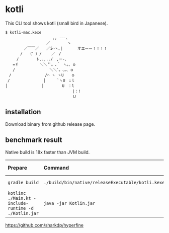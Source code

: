 # kotli

This CLI tool shows kotli (small bird in Japanese).

```
$ kotli-mac.kexe
　　　　　　　　　　　　 ,, -―-、
　　　　　　　　　　　／　　　　 ヽ
　　　　　／￣￣／　　／i⌒ヽ､|　　　　オエーー！！！！
　　　　/　　（゜）/　　 ／　/
　　　/　　　　 ト､.,../　,ー-､
　　=彳　　　　　 ＼＼‘ﾟ。､｀ ヽ。、ｏ
　　/ 　 　　　　　　　＼＼ﾟ。､。、ｏ
　/　　　　　　　　　/⌒ ヽ ヽU　　ｏ
 /　　　　　　　　　│　　　`ヽU　∴ｌ
│　　　　　　　　　│　　　　　U　：l
　　　　　　　　　　　　　　　　　　|：!
　　　　　　　　　　　　　　　　　　Ｕ
```

## installation

Download binary from github release page.

## benchmark result

Native build is 18x faster than JVM build.

| Prepare                                                   | Command | Mean [ms] | Min [ms] | Max [ms] | Relative |
|:----------------------------------------------------------|:---|---:|---:|---:|---:|
| `gradle build`                                            | `./build/bin/native/releaseExecutable/kotli.kexe` | 3.9 ± 1.9 | 2.7 | 20.6 | 1.00 |
| `kotlinc ./Main.kt -include-runtime -d ./Kotlin.jar`      | `java -jar Kotlin.jar` | 71.1 ± 4.2 | 67.6 | 93.7 | 1.00 |

https://github.com/sharkdp/hyperfine